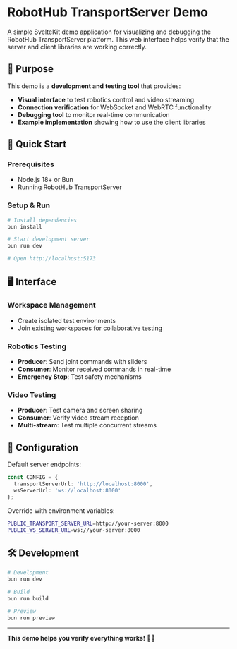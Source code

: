# RobotHub TransportServer Demo

A simple SvelteKit demo application for visualizing and debugging the RobotHub TransportServer platform. This web interface helps verify that the server and client libraries are working correctly.

## 🎯 Purpose

This demo is a **development and testing tool** that provides:

- **Visual interface** to test robotics control and video streaming
- **Connection verification** for WebSocket and WebRTC functionality  
- **Debugging tool** to monitor real-time communication
- **Example implementation** showing how to use the client libraries

## 🚀 Quick Start

### Prerequisites

- Node.js 18+ or Bun
- Running RobotHub TransportServer

### Setup & Run

```bash
# Install dependencies
bun install

# Start development server
bun run dev

# Open http://localhost:5173
```

## 🖥️ Interface

### Workspace Management
- Create isolated test environments
- Join existing workspaces for collaborative testing

### Robotics Testing
- **Producer**: Send joint commands with sliders
- **Consumer**: Monitor received commands in real-time
- **Emergency Stop**: Test safety mechanisms

### Video Testing  
- **Producer**: Test camera and screen sharing
- **Consumer**: Verify video stream reception
- **Multi-stream**: Test multiple concurrent streams

## 🔧 Configuration

Default server endpoints:
```typescript
const CONFIG = {
  transportServerUrl: 'http://localhost:8000',
  wsServerUrl: 'ws://localhost:8000'
};
```

Override with environment variables:
```bash
PUBLIC_TRANSPORT_SERVER_URL=http://your-server:8000
PUBLIC_WS_SERVER_URL=ws://your-server:8000
```

## 🛠️ Development

```bash
# Development
bun run dev

# Build
bun run build

# Preview
bun run preview
```

---

**This demo helps you verify everything works!** 🤖✨
